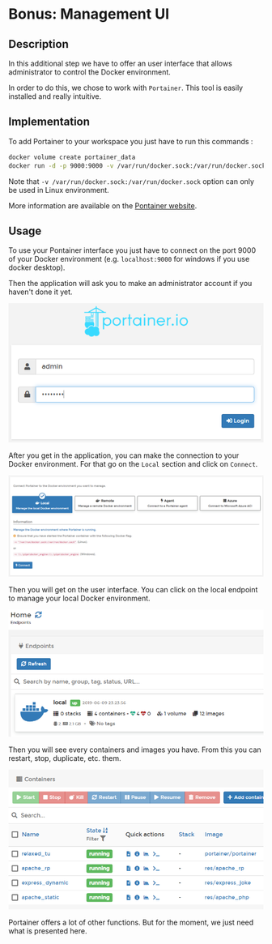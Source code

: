 # Bonus: Management UI

## Description

In this additional step we have to offer an user interface that allows administrator to control the Docker environment.

In order to do this, we chose to work with `Portainer`. This tool is easily installed and really intuitive.

## Implementation

To add Portainer to your workspace you just have to run this commands :

```bash
docker volume create portainer_data
docker run -d -p 9000:9000 -v /var/run/docker.sock:/var/run/docker.sock -v portainer_data:/data portainer/portainer
```

Note that `-v /var/run/docker.sock:/var/run/docker.sock` option can only be used in Linux environment.

More information are available on the [Pontainer website](<https://www.portainer.io/>).

## Usage

To use your Pontainer interface you just have to connect on the port 9000 of your Docker environment (e.g. `localhost:9000` for windows if you use docker desktop).

Then the application will ask you to make an administrator account if you haven't done it yet.

![login](img/login.png)

After you get in the application, you can make the connection to your Docker environment. For that go on the `Local` section and click on `Connect`.

![connect](img/connect.png)

Then you will get on the user interface. You can click on the local endpoint to manage your local Docker environment.

![local](img/local.png)

Then you will see every containers and images you have. From this you can restart, stop, duplicate, etc. them.

![container](img/container.png)

Portainer offers a lot of other functions. But for the moment, we just need what is presented here.